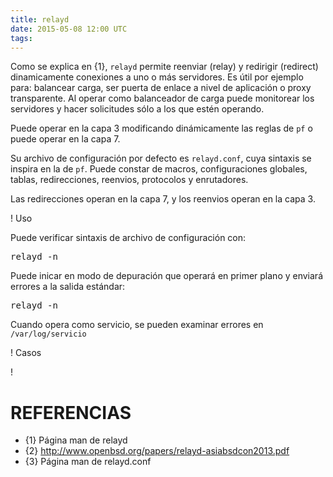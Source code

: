 ```yaml
---
title: relayd
date: 2015-05-08 12:00 UTC
tags:
---
```


Como se explica en {1}, ```relayd``` permite reenviar (relay) y redirigir (redirect) dinamicamente conexiones a uno o más servidores. Es útil por ejemplo para: balancear carga, ser puerta de enlace a nivel de aplicación o proxy transparente.  Al operar como balanceador de carga puede monitorear los servidores y hacer solicitudes sólo a los que estén operando. 

Puede operar en la capa 3 modificando dinámicamente las reglas de ```pf``` o
puede operar en la capa 7.

Su archivo de configuración por defecto es ```relayd.conf```, cuya sintaxis se inspira en la de ```pf```.  Puede constar de macros, configuraciones globales, tablas, redirecciones, reenvios, protocolos y enrutadores.

Las redirecciones operan en la capa 7, y los reenvios operan en la capa 3.


! Uso

Puede verificar sintaxis de archivo de configuración con:
<pre>
relayd -n
</pre>

Puede inicar en modo de depuración que operará en primer plano y enviará errores a la salida estándar:
<pre>
relayd -n
</pre>

Cuando opera como servicio, se pueden examinar errores en ```/var/log/servicio```


! Casos

! 



# REFERENCIAS

* {1} Página man de relayd
* {2} http://www.openbsd.org/papers/relayd-asiabsdcon2013.pdf
* {3} Página man de relayd.conf
